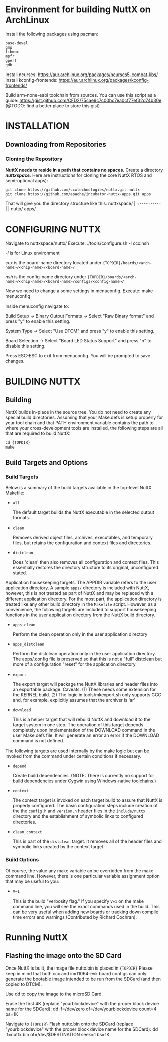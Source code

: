 # Environment for building NuttX on ArchLinux

Install the following packages using pacman:

    base-devel
    gmp
    libmpc
    mpfr
    gperf
    gdb

Install ncurses:
    https://aur.archlinux.org/packages/ncurses5-compat-libs/
Install kconfig-frontends:
    https://aur.archlinux.org/packages/kconfig-frontends/

Build arm-none-eabi toolchain from sources.
You can use this script as a guide:
    https://gist.github.com/CFD2/75cae9c7c00bc7ea0cf77ef32d74b30e
    (@TODO: find a better place to store this gist)


# INSTALLATION

## Downloading from Repositories

### Cloning the Repository

**NuttX needs to reside in a path that contains no spaces.**
Create a directory ***nuttxspace***. Here are instructions
for cloning the core NuttX RTOS and semi-optional apps):

    git clone https://github.com/ccxtechnologies/nuttx.git nuttx
    git clone https://github.com/apache/incubator-nuttx-apps.git apps

That will give you the directory structure like this:
          nuttxspace/
             |
        +----+----+
        |         |
      nuttx/     apps/

# CONFIGURING NUTTX

Navigate to nuttxspace/nuttx/
Execute:
    ./tools/configure.sh -l ccx:nsh

  *-l* is for Linux environment

  *ccx* is the board-name directory located under
  `{TOPDIR}/boards/<arch-name>/<chip-name>/<board-name>/`

  *nsh* is the config-name directory under
  `{TOPDIR}/boards/<arch-name>/<chip-name>/<board-name>/configs/<config-name>/`

Now we need to change a some settings in menuconfig.
Execute:
    make menuconfig

Inside menuconfig navigate to:

  Build Setup -> Binary Output Formats ->
    Select "Raw Binary format" and press "y" to enable this setting.

  System Type ->
    Select "Use DTCM" and press "y" to enable this setting.

  Board Selection ->
    Select "Board LED Status Support" and press "n" to disable this
    setting.

Press ESC-ESC to exit from menuconfig. You will be prompted to save
changes.



# BUILDING NUTTX

## Building

NuttX builds in-place in the source tree.  You do not need to create
any special build directories.  Assuming that your Make.defs is setup
properly for your tool chain and that PATH environment variable contains
the path to where your cross-development tools are installed, the
following steps are all that are required to build NuttX:

    cd {TOPDIR}
    make

## Build Targets and Options

### Build Targets

Below is a summary of the build targets available in the top-level
NuttX Makefile:

  * `all`

    The default target builds the NuttX executable in the selected output
    formats.

  * `clean`

    Removes derived object files, archives, executables, and temporary
    files, but retains the configuration and context files and directories.

  * `distclean`

    Does 'clean' then also removes all configuration and context files.
    This essentially restores the directory structure to its original,
    unconfigured stated.

Application housekeeping targets.  The APPDIR variable refers to the user
application directory.  A sample `apps/` directory is included with NuttX,
however, this is not treated as part of NuttX and may be replaced with a
different application directory.  For the most part, the application
directory is treated like any other build directory in the `Makefile` script.
However, as a convenience, the following targets are included to support
housekeeping functions in the user application directory from the NuttX
build directory.

  * `apps_clean`

    Perform the clean operation only in the user application directory

  * `apps_distclean`

    Perform the distclean operation only in the user application directory.
    The apps/.config file is preserved so that this is not a "full" distclean
    but more of a configuration "reset" for the application directory.

  * `export`

    The export target will package the NuttX libraries and header files into
    an exportable package.  Caveats: (1) These needs some extension for the KERNEL
    build. (2) The logic in tools/mkexport.sh only supports GCC and, for example,
    explicitly assumes that the archiver is 'ar'

  * `download`

    This is a helper target that will rebuild NuttX and download it to the target
    system in one step.  The operation of this target depends completely upon
    implementation of the DOWNLOAD command in the user Make.defs file.  It will
    generate an error an error if the DOWNLOAD command is not defined.

The following targets are used internally by the make logic but can be invoked
from the command under certain conditions if necessary.

  * `depend`

    Create build dependencies. (NOTE:  There is currently no support for build
    dependencies under Cygwin using Windows-native toolchains.)

  * `context`

    The context target is invoked on each target build to assure that NuttX is
    properly configured.  The basic configuration steps include creation of the
    the `config.h` and `version.h` header files in the `include/nuttx` directory and
    the establishment of symbolic links to configured directories.

  * `clean_context`

    This is part of the `distclean` target.  It removes all of the header files
    and symbolic links created by the context target.

### Build Options

Of course, the value any make variable an be overridden from the make command
line.  However, there is one particular variable assignment option that may
be useful to you:

  * `V=1`

    This is the build "verbosity flag."  If you specify `V=1` on the make command
    line, you will see the exact commands used in the build. This can be very
    useful when adding new boards or tracking down compile time errors and
    warnings (Contributed by Richard Cochran).

# Running NuttX

## Flashing the image onto the SD Card

Once NuttX is built, the image file nuttx.bin is placed in `{TOPDIR}`
Please keep in mind that both ccx and imrt1064-evk board configs can only generate
the bootable image intended to be run from the SDCard (and then copied to DTCM).

Use dd to copy the image to the microSD Card.

Erase the first 4K (replace "yourblockdevice" with the proper block device name
for the SDCard):
    dd if=/dev/zero of=/dev/yourblockdevice count=4 bs=1K

Navigate to `{TOPDIR}`
Flash nuttx.bin onto the SDCard (replace "yourblockdevice" with the proper block
device name for the SDCard):
    dd if=nuttx.bin of=/dev/$DESTINATION seek=1 bs=1K
